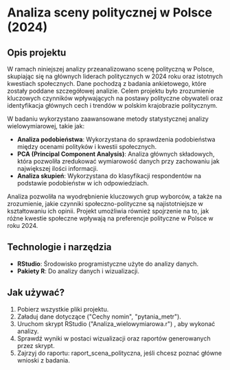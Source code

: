 # Analiza sceny politycznej w Polsce (2024)

## Opis projektu

W ramach niniejszej analizy przeanalizowano scenę polityczną w Polsce, skupiając się na głównych liderach politycznych w 2024 roku oraz istotnych kwestiach społecznych. Dane pochodzą z badania ankietowego, które zostały poddane szczegółowej analizie. Celem projektu było zrozumienie kluczowych czynników wpływających na postawy polityczne obywateli oraz identyfikacja głównych cech i trendów w polskim krajobrazie politycznym.

W badaniu wykorzystano zaawansowane metody statystycznej analizy wielowymiarowej, takie jak:
- **Analiza podobieństwa**: Wykorzystana do sprawdzenia podobieństwa między ocenami polityków i kwestii społecznych.
- **PCA (Principal Component Analysis)**: Analiza głównych składowych, która pozwoliła zredukować wymiarowość danych przy zachowaniu jak największej ilości informacji.
- **Analiza skupień**: Wykorzystana do klasyfikacji respondentów na podstawie podobieństw w ich odpowiedziach.

Analiza pozwoliła na wyodrębnienie kluczowych grup wyborców, a także na zrozumienie, jakie czynniki społeczno-polityczne są najistotniejsze w kształtowaniu ich opinii. Projekt umożliwia również spojrzenie na to, jak różne kwestie społeczne wpływają na preferencje polityczne w Polsce w roku 2024.

## Technologie i narzędzia

- **RStudio**: Środowisko programistyczne użyte do analizy danych.
- **Pakiety R**: Do analizy danych i wizualizacji.




## Jak używać?

1. Pobierz wszystkie pliki projektu.
2. Załaduj dane dotyczące  ("Cechy nomin", "pytania_metr").
3. Uruchom skrypt RStudio ("Analiza_wielowymiarowa.r") , aby wykonać analizy.
4. Sprawdź wyniki w postaci wizualizacji oraz raportów generowanych przez skrypt.
5. Zajrzyj do raportu: raport_scena_polityczna, jeśli chcesz poznać główne wnioski z badania.


